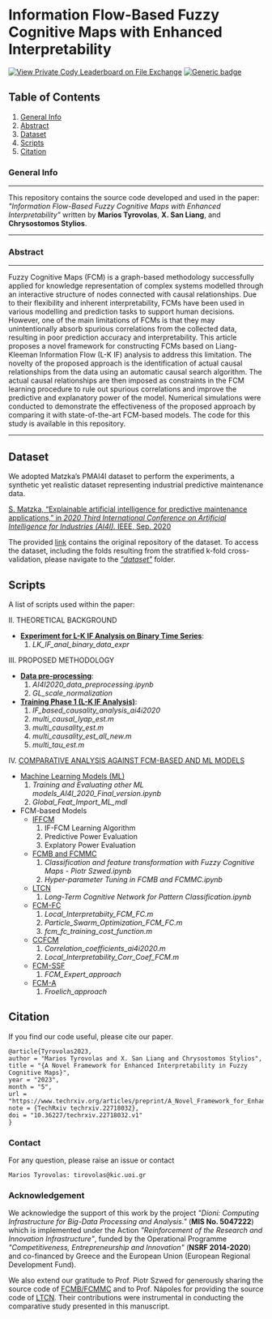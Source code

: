 # Information Flow-Based Fuzzy Cognitive Maps with Enhanced Interpretability
[![View Private Cody Leaderboard on File Exchange](https://www.mathworks.com/matlabcentral/images/matlab-file-exchange.svg)](https://www.mathworks.com/products/matlab.html) [![Generic badge](https://img.shields.io/badge/Python-Powered-<COLOR>.svg)](https://www.python.org/)


## Table of Contents
1. [General Info](#general-info)
2. [Abstract](#abstract)
3. [Dataset](#dataset)
4. [Scripts](#scripts)
5. [Citation](#citation)

### General Info
***
This repository contains the source code developed and used in the paper: *"Information Flow-Based Fuzzy Cognitive Maps with Enhanced Interpretability"* written by **Marios Tyrovolas**, **X. San Liang**, and **Chrysostomos Stylios**. 
***

### Abstract
***
Fuzzy Cognitive Maps (FCM) is a graph-based methodology successfully applied for knowledge representation of complex systems modelled through an interactive structure of nodes connected with causal relationships. Due to their flexibility and inherent interpretability, FCMs have been used in various modelling and prediction tasks to support human decisions. However, one of the main limitations of FCMs is that they may unintentionally absorb spurious correlations from the collected data, resulting in poor prediction accuracy and interpretability. This article proposes a novel framework for constructing FCMs based on Liang-Kleeman Information Flow (L-K IF) analysis to address this limitation. The novelty of the proposed approach is the identification of actual causal relationships from the data using an automatic causal search algorithm.  The actual causal relationships are then imposed as constraints in the FCM learning procedure to rule out spurious correlations and improve the predictive and explanatory power of the model. Numerical simulations were conducted to demonstrate the effectiveness of the proposed approach by comparing it with state-of-the-art FCM-based models. The code for this study is available in this repository.
***

## Dataset

We adopted Matzka’s PMAI4I dataset to perform the experiments, a synthetic yet realistic dataset representing industrial predictive maintenance data.

[S. Matzka, “Explainable artificial intelligence for predictive maintenance applications,” in *2020 Third International Conference on Artificial Intelligence for Industries (AI4I).* IEEE, Sep. 2020](https://ieeexplore.ieee.org/document/9253083)

The provided [link](https://archive.ics.uci.edu/dataset/601/ai4i+2020+predictive+maintenance+dataset) contains the original repository of the dataset. To access the dataset, including the folds resulting from the stratified k-fold cross-validation, please navigate to the [*"dataset"*](https://github.com/marios-tyrovolas/A-Novel-Framework-for-Enhanced-Interpretability-in-Fuzzy-Cognitive-Maps/tree/main/dataset) folder.

## Scripts

A list of scripts used within the paper:

II. THEORETICAL BACKGROUND

* [**Experiment for L-K IF Analysis on Binary Time Series**](https://github.com/marios-tyrovolas/Information-Flow-Based-Fuzzy-Cognitive-Maps-with-Enhanced-Interpretability/tree/main/LK_IF_anal_binary_data_expr): 
  1. *LK_IF_anal_binary_data_expr*

III. PROPOSED METHODOLOGY

* [**Data pre-processing**](https://github.com/marios-tyrovolas/Information-Flow-Based-Fuzzy-Cognitive-Maps-with-Enhanced-Interpretability/tree/main/data_preprocessing): 
  1. *AI4I2020_data_preprocessing.ipynb*
  2. *GL_scale_normalization* 
* [**Training Phase 1 (L-K IF Analysis)**](https://github.com/marios-tyrovolas/Information-Flow-Based-Fuzzy-Cognitive-Maps-with-Enhanced-Interpretability/tree/main/IF_based_causality_analysis_ai4i2020):
  1. *IF_based_causality_analysis_ai4i2020* 
  2. *multi_causal_lyap_est.m*
  3. *multi_causality_est.m*
  4. *multi_causality_est_all_new.m*
  5. *multi_tau_est.m*

IV. [COMPARATIVE ANALYSIS AGAINST FCM-BASED AND ML MODELS](https://github.com/marios-tyrovolas/Information-Flow-Based-Fuzzy-Cognitive-Maps-with-Enhanced-Interpretability/tree/main/experimental_setup)
  
   * [Machine Learning Models (ML)](https://github.com/marios-tyrovolas/Information-Flow-Based-Fuzzy-Cognitive-Maps-with-Enhanced-Interpretability/tree/main/experimental_setup/ML)
     1. *Training and Evaluating other ML models_AI4I_2020_Final_version.ipynb*
     2. *Global_Feat_Import_ML_mdl*
  * FCM-based Models
    * [IFFCM](https://github.com/marios-tyrovolas/Information-Flow-Based-Fuzzy-Cognitive-Maps-with-Enhanced-Interpretability/tree/main/experimental_setup/IFFCM)
      1. IF-FCM Learning Algorithm
      3. Predictive Power Evaluation
      4. Explatory Power Evaluation
    * [FCMB and FCMMC](https://github.com/marios-tyrovolas/Information-Flow-Based-Fuzzy-Cognitive-Maps-with-Enhanced-Interpretability/tree/main/experimental_setup/FCMB_FCMMC)
      1. *Classification and feature transformation with Fuzzy Cognitive Maps - Piotr Szwed.ipynb*
      2. *Hyper-parameter Tuning in FCMB and FCMMC.ipynb*
    * [LTCN](https://github.com/marios-tyrovolas/Information-Flow-Based-Fuzzy-Cognitive-Maps-with-Enhanced-Interpretability/tree/main/experimental_setup/LTCN)
      1. *Long-Term Cognitive Network for Pattern Classification.ipynb*
    * [FCM-FC](https://github.com/marios-tyrovolas/Information-Flow-Based-Fuzzy-Cognitive-Maps-with-Enhanced-Interpretability/tree/main/experimental_setup/FCM_FC)
      1. *Local_Interpretabiity_FCM_FC.m*
      2. *Particle_Swarm_Optimization_FCM_FC.m*
      3. *fcm_fc_training_cost_function.m*
    * [CCFCM](https://github.com/marios-tyrovolas/Information-Flow-Based-Fuzzy-Cognitive-Maps-with-Enhanced-Interpretability/tree/main/experimental_setup/CCFCM)
      1. *Correlation_coefficients_ai4i2020.m*
      2. *Local_Interpretability_Corr_Coef_FCM.m*
    * [FCM-SSF](https://github.com/marios-tyrovolas/Information-Flow-Based-Fuzzy-Cognitive-Maps-with-Enhanced-Interpretability/tree/main/experimental_setup/FCM_Expert_approach)
      1. *FCM_Expert_approach*
    * [FCM-A](https://github.com/marios-tyrovolas/Information-Flow-Based-Fuzzy-Cognitive-Maps-with-Enhanced-Interpretability/tree/main/experimental_setup/Froelich_approach)
      1. *Froelich_approach*

## Citation

If you find our code useful, please cite our paper. 

```
@article{Tyrovolas2023,
author = "Marios Tyrovolas and X. San Liang and Chrysostomos Stylios",
title = "{A Novel Framework for Enhanced Interpretability in Fuzzy Cognitive Maps}",
year = "2023",
month = "5",
url = "https://www.techrxiv.org/articles/preprint/A_Novel_Framework_for_Enhanced_Interpretability_in_Fuzzy_Cognitive_Maps/22718032",
note = {TechRxiv techrxiv.22718032},
doi = "10.36227/techrxiv.22718032.v1"
}
```

### Contact

For any question, please raise an issue or contact

```
Marios Tyrovolas: tirovolas@kic.uoi.gr
```
### Acknowledgement

We acknowledge the support of this work by the project *"Dioni: Computing Infrastructure for Big-Data Processing and Analysis."* (**MIS No. 5047222**) which is implemented under the Action *"Reinforcement of the Research and Innovation Infrastructure"*, funded by the Operational Programme *"Competitiveness, Entrepreneurship and Innovation"* (**NSRF 2014-2020**) and co-financed by Greece and the European Union (European Regional Development Fund).

We also extend our gratitude to Prof. Piotr Szwed for generously sharing the source code of [FCMB/FCMMC](https://github.com/pszwed-ai/fcm_classifier_transformer) and to Prof. Nápoles for providing the source code of [LTCN](https://github.com/gnapoles/ltcn-classifier). Their contributions were instrumental in conducting the comparative study presented in this manuscript.


